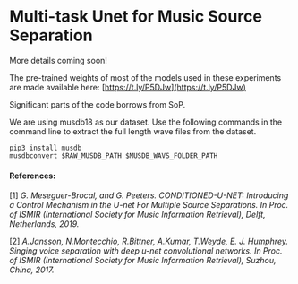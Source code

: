 #  Multi-task Unet for Music Source Separation

More details coming soon!

The pre-trained weights of most of the models used in these experiments are made available here: [https://t.ly/P5DJw](https://t.ly/P5DJw)

Significant parts of the code borrows from SoP.

We are using musdb18 as our dataset. Use the following commands in the command line to extract the full length wave files from the dataset.
```
pip3 install musdb
musdbconvert $RAW_MUSDB_PATH $MUSDB_WAVS_FOLDER_PATH
```

#### References:

[1] *G. Meseguer-Brocal, and G. Peeters. CONDITIONED-U-NET: Introducing a Control Mechanism in the U-net For Multiple Source Separations. In Proc. of ISMIR (International Society for Music Information Retrieval), Delft, Netherlands, 2019.*

[2] *A.Jansson, N.Montecchio, R.Bittner, A.Kumar, T.Weyde, E. J. Humphrey. Singing voice separation with deep u-net convolutional networks. In Proc. of ISMIR (International Society for Music Information Retrieval), Suzhou, China, 2017.*
